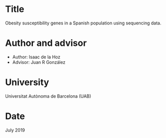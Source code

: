 # Title

Obesity susceptibility genes in a Spanish population using sequencing data.

# Author and advisor

- Author: Isaac de la Hoz
- Advisor: Juan R González

# University

Universitat Autònoma de Barcelona (UAB)

# Date

July 2019